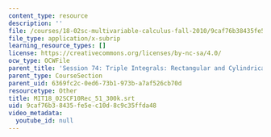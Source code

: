 ```yaml
---
content_type: resource
description: ''
file: /courses/18-02sc-multivariable-calculus-fall-2010/9caf76b38435fe5ec10d8c9c35ffda48_MIT18_02SCF10Rec_51_300k.srt
file_type: application/x-subrip
learning_resource_types: []
license: https://creativecommons.org/licenses/by-nc-sa/4.0/
ocw_type: OCWFile
parent_title: 'Session 74: Triple Integrals: Rectangular and Cylindrical Coordinates'
parent_type: CourseSection
parent_uid: 6369fc2c-0ed6-73b1-973b-a7af526cb70d
resourcetype: Other
title: MIT18_02SCF10Rec_51_300k.srt
uid: 9caf76b3-8435-fe5e-c10d-8c9c35ffda48
video_metadata:
  youtube_id: null
---
```

